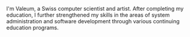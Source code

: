 I'm Valeum, a Swiss computer scientist and artist. After completing my education, I further strengthened my skills in the areas of system administration and software development through various continuing education programs.
